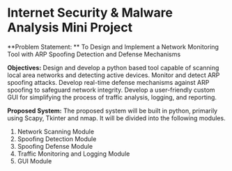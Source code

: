# Internet Security & Malware Analysis Mini Project

**Problem Statement: **
To Design and Implement a Network Monitoring Tool with ARP Spoofing Detection and Defense Mechanisms

**Objectives:**
Design and develop a python based tool capable of scanning local area networks and detecting active devices.
Monitor and detect ARP spoofing attacks.
Develop real-time defense mechanisms against ARP spoofing to safeguard network integrity.
Develop a user-friendly custom GUI for simplifying the process of traffic analysis, logging, and reporting.

**Proposed System:**
The proposed system will be built in python, primarily using Scapy, Tkinter and nmap. It will be divided into the following modules.

1. Network Scanning Module
2. Spoofing Detection Module
3. Spoofing Defense Module
4. Traffic Monitoring and Logging Module
5. GUI Module
